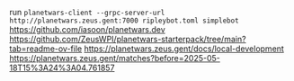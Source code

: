 run `planetwars-client --grpc-server-url  http://planetwars.zeus.gent:7000 ripleybot.toml simplebot`
https://github.com/iasoon/planetwars.dev
https://github.com/ZeusWPI/planetwars-starterpack/tree/main?tab=readme-ov-file
https://planetwars.zeus.gent/docs/local-development
https://planetwars.zeus.gent/matches?before=2025-05-18T15%3A24%3A04.761857
